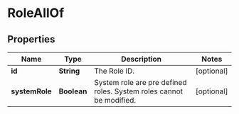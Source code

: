 

# RoleAllOf


## Properties

Name | Type | Description | Notes
------------ | ------------- | ------------- | -------------
**id** | **String** | The Role ID. |  [optional]
**systemRole** | **Boolean** | System role are pre defined roles. System roles cannot be modified. |  [optional]



